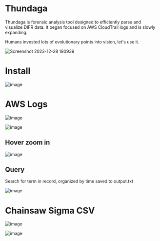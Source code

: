 # Thundaga

Thundaga is forensic analysis tool designed to efficiently parse and visualize DIFR data. It began focused on AWS CloudTrail logs and is slowly expanding. 

Humans invested lots of evolutionary points into vision, let's use it.

![Screenshot 2023-12-28 190939](https://github.com/dbissell6/Thundaga/assets/50979196/6b068dc4-65e0-411e-b33a-6f6bde662edb)

# Install

![image](https://github.com/dbissell6/Thundaga/assets/50979196/c1db0a55-3a8f-4a9f-b065-d589d770228b)

# AWS Logs

![image](https://github.com/dbissell6/Thundaga/assets/50979196/08658cac-9b93-4ea9-b9a2-8b2b4648dd32)

![image](https://github.com/dbissell6/Thundaga/assets/50979196/f6c57bd4-4695-469a-9a4a-f46822a96b14)

## Hover zoom in

![image](https://github.com/dbissell6/Thundaga/assets/50979196/8532c078-8a0a-42e0-bf32-e53b582a5667)

## Query

Search for term in record, organized by time saved to output.txt

![image](https://github.com/dbissell6/Thundaga/assets/50979196/3214e7ea-0fb0-4c89-a40e-0fc89acd3057)


# Chainsaw Sigma CSV

![image](https://github.com/dbissell6/Thundaga/assets/50979196/89a9e757-5e87-4e18-9c72-260a516f8989)

![image](https://github.com/dbissell6/Thundaga/assets/50979196/85bb44d3-e0d2-4958-8fbd-126b7166025e)
